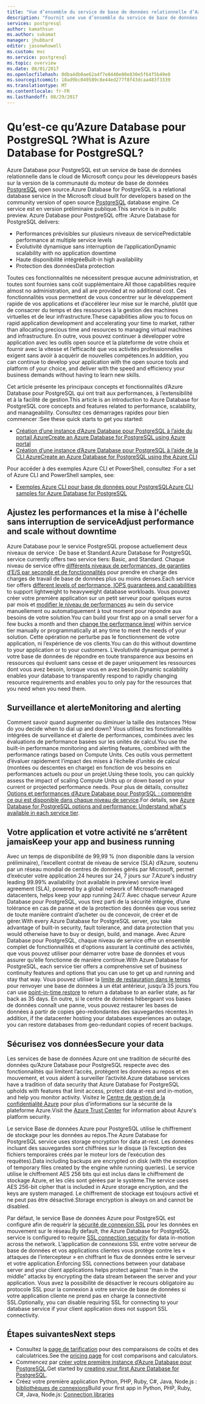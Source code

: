 ```yaml
---
title: "Vue d’ensemble du service de base de données relationnelle d’Azure Database pour PostgreSQL | Microsoft Docs"
description: "Fournit une vue d’ensemble du service de base de données relationnelle d’Azure Database pour PostgreSQL."
services: postgresql
author: kamathsun
ms.author: sukamat
manager: jhubbard
editor: jasonwhowell
ms.custom: mvc
ms.service: postgresql
ms.topic: overview
ms.date: 08/01/2017
ms.openlocfilehash: 0dba4db0ae62a4f7e8440e80e830e5f64f5b49e0
ms.sourcegitcommit: 18ad9bc049589c8e44ed277f8f43dcaa483f3339
ms.translationtype: MT
ms.contentlocale: fr-FR
ms.lasthandoff: 08/29/2017
---
```

# <a name="what-is-azure-database-for-postgresql"></a><span data-ttu-id="6e01d-103">Qu’est-ce qu’Azure Database pour PostgreSQL ?</span><span class="sxs-lookup"><span data-stu-id="6e01d-103">What is Azure Database for PostgreSQL?</span></span>

<span data-ttu-id="6e01d-104">Azure Database pour PostgreSQL est un service de base de données relationnelle dans le cloud de Microsoft conçu pour les développeurs basés sur la version de la communauté du moteur de base de données [PostgreSQL](https://www.postgresql.org/) open source.</span><span class="sxs-lookup"><span data-stu-id="6e01d-104">Azure Database for PostgreSQL is a relational database service in the Microsoft cloud built for developers based on the community version of open source [PostgreSQL](https://www.postgresql.org/) database engine.</span></span> <span data-ttu-id="6e01d-105">Ce service est en version préliminaire publique.</span><span class="sxs-lookup"><span data-stu-id="6e01d-105">This service is in public preview.</span></span> <span data-ttu-id="6e01d-106">Azure Database pour PostgreSQL offre :</span><span class="sxs-lookup"><span data-stu-id="6e01d-106">Azure Database for PostgreSQL delivers:</span></span>
- <span data-ttu-id="6e01d-107">Performances prévisibles sur plusieurs niveaux de service</span><span class="sxs-lookup"><span data-stu-id="6e01d-107">Predictable performance at multiple service levels</span></span>
- <span data-ttu-id="6e01d-108">Évolutivité dynamique sans interruption de l’application</span><span class="sxs-lookup"><span data-stu-id="6e01d-108">Dynamic scalability with no application downtime</span></span>
- <span data-ttu-id="6e01d-109">Haute disponibilité intégrée</span><span class="sxs-lookup"><span data-stu-id="6e01d-109">Built-in high availability</span></span>
- <span data-ttu-id="6e01d-110">Protection des données</span><span class="sxs-lookup"><span data-stu-id="6e01d-110">Data protection</span></span>

<span data-ttu-id="6e01d-111">Toutes ces fonctionnalités ne nécessitent presque aucune administration, et toutes sont fournies sans coût supplémentaire.</span><span class="sxs-lookup"><span data-stu-id="6e01d-111">All those capabilities require almost no administration, and all are provided at no additional cost.</span></span> <span data-ttu-id="6e01d-112">Ces fonctionnalités vous permettent de vous concentrer sur le développement rapide de vos applications et d’accélérer leur mise sur le marché, plutôt que de consacrer du temps et des ressources à la gestion des machines virtuelles et de leur infrastructure.</span><span class="sxs-lookup"><span data-stu-id="6e01d-112">These capabilities allow you to focus on rapid application development and accelerating your time to market, rather than allocating precious time and resources to managing virtual machines and infrastructure.</span></span> <span data-ttu-id="6e01d-113">En outre, vous pouvez continuer à développer votre application avec les outils open source et la plateforme de votre choix et fournir avec la vitesse et l’efficacité que vos activités professionnelles exigent sans avoir à acquérir de nouvelles compétences.</span><span class="sxs-lookup"><span data-stu-id="6e01d-113">In addition, you can continue to develop your application with the open source tools and platform of your choice, and deliver with the speed and efficiency your business demands without having to learn new skills.</span></span> 

<span data-ttu-id="6e01d-114">Cet article présente les principaux concepts et fonctionnalités d’Azure Database pour PostgreSQL qui ont trait aux performances, à l’extensibilité et à la facilité de gestion.</span><span class="sxs-lookup"><span data-stu-id="6e01d-114">This article is an introduction to Azure Database for PostgreSQL core concepts and features related to performance, scalability, and manageability.</span></span> <span data-ttu-id="6e01d-115">Consultez ces démarrages rapides pour bien commencer :</span><span class="sxs-lookup"><span data-stu-id="6e01d-115">See these quick starts to get you started:</span></span>

- [<span data-ttu-id="6e01d-116">Création d’une instance d’Azure Database pour PostgreSQL à l’aide du portail Azure</span><span class="sxs-lookup"><span data-stu-id="6e01d-116">Create an Azure Database for PostgreSQL using Azure portal</span></span>](quickstart-create-server-database-portal.md)
- [<span data-ttu-id="6e01d-117">Création d’une instance d’Azure Database pour PostgreSQL à l’aide de la CLI Azure</span><span class="sxs-lookup"><span data-stu-id="6e01d-117">Create an Azure Database for PostgreSQL using the Azure CLI</span></span>](quickstart-create-server-database-azure-cli.md)

<span data-ttu-id="6e01d-118">Pour accéder à des exemples Azure CLI et PowerShell, consultez :</span><span class="sxs-lookup"><span data-stu-id="6e01d-118">For a set of Azure CLI and PowerShell samples, see:</span></span>

- [<span data-ttu-id="6e01d-119">Exemples Azure CLI pour base de données pour PostgreSQL</span><span class="sxs-lookup"><span data-stu-id="6e01d-119">Azure CLI samples for Azure Database for PostgreSQL</span></span>](./sample-scripts-azure-cli.md)

## <a name="adjust-performance-and-scale-without-downtime"></a><span data-ttu-id="6e01d-120">Ajustez les performances et la mise à l'échelle sans interruption de service</span><span class="sxs-lookup"><span data-stu-id="6e01d-120">Adjust performance and scale without downtime</span></span>

<span data-ttu-id="6e01d-121">Azure Database pour le service PostgreSQL propose actuellement deux niveaux de service : De base et Standard.</span><span class="sxs-lookup"><span data-stu-id="6e01d-121">Azure Database for PostgreSQL service currently offers two service tiers: Basic, and Standard.</span></span> <span data-ttu-id="6e01d-122">Chaque niveau de service offre [différents niveaux de performances, de garanties d’E/S par seconde et de fonctionnalités](concepts-service-tiers.md) pour prendre en charge des charges de travail de base de données plus ou moins denses.</span><span class="sxs-lookup"><span data-stu-id="6e01d-122">Each service tier offers [different levels of performance, IOPS guarantees and capabilities](concepts-service-tiers.md) to support lightweight to heavyweight database workloads.</span></span> <span data-ttu-id="6e01d-123">Vous pouvez créer votre première application sur un petit serveur pour quelques euros par mois et [modifier le niveau de performances](scripts/sample-scale-server-up-or-down.md) au sein du service manuellement ou automatiquement à tout moment pour répondre aux besoins de votre solution.</span><span class="sxs-lookup"><span data-stu-id="6e01d-123">You can build your first app on a small server for a few bucks a month and then [change the performance level](scripts/sample-scale-server-up-or-down.md) within service tier manually or programmatically at any time to meet the needs of your solution.</span></span> <span data-ttu-id="6e01d-124">Cette opération ne perturbe pas le fonctionnement de votre application, ni l’expérience de vos clients.</span><span class="sxs-lookup"><span data-stu-id="6e01d-124">You can do this without downtime to your application or to your customers.</span></span> <span data-ttu-id="6e01d-125">L’évolutivité dynamique permet à votre base de données de répondre en toute transparence aux besoins en ressources qui évoluent sans cesse et de payer uniquement les ressources dont vous avez besoin, lorsque vous en avez besoin.</span><span class="sxs-lookup"><span data-stu-id="6e01d-125">Dynamic scalability enables your database to transparently respond to rapidly changing resource requirements and enables you to only pay for the resources that you need when you need them.</span></span>

## <a name="monitoring-and-alerting"></a><span data-ttu-id="6e01d-126">Surveillance et alerte</span><span class="sxs-lookup"><span data-stu-id="6e01d-126">Monitoring and alerting</span></span>
<span data-ttu-id="6e01d-127">Comment savoir quand augmenter ou diminuer la taille des instances ?</span><span class="sxs-lookup"><span data-stu-id="6e01d-127">How do you decide when to dial up and down?</span></span> <span data-ttu-id="6e01d-128">Vous utilisez les fonctionnalités intégrées de surveillance et d’alerte de performances, combinées avec les évaluations de performance basées sur les unités de calcul.</span><span class="sxs-lookup"><span data-stu-id="6e01d-128">You use the built-in performance monitoring and alerting features, combined with the performance ratings based on Compute Units.</span></span> <span data-ttu-id="6e01d-129">Ces outils vous permettent d’évaluer rapidement l’impact des mises à l’échelle d’unités de calcul (montées ou descentes en charge) en fonction de vos besoins en performances actuels ou pour un projet.</span><span class="sxs-lookup"><span data-stu-id="6e01d-129">Using these tools, you can quickly assess the impact of scaling Compute Units up or down based on your current or projected performance needs.</span></span> <span data-ttu-id="6e01d-130">Pour plus de détails, consultez [Options et performances d’Azure Database pour PostgrSQL : comprendre ce qui est disponible dans chaque niveau de service](./concepts-service-tiers.md).</span><span class="sxs-lookup"><span data-stu-id="6e01d-130">For details, see [Azure Database for PostgreSQL options and performance: Understand what's available in each service tier](./concepts-service-tiers.md).</span></span>

## <a name="keep-your-app-and-business-running"></a><span data-ttu-id="6e01d-131">Votre application et votre activité ne s’arrêtent jamais</span><span class="sxs-lookup"><span data-stu-id="6e01d-131">Keep your app and business running</span></span>
<span data-ttu-id="6e01d-132">Avec un temps de disponibilité de 99,99 % (non disponible dans la version préliminaire), l’excellent contrat de niveau de service (SLA) d’Azure, soutenu par un réseau mondial de centres de données gérés par Microsoft, permet d’exécuter votre application 24 heures sur 24, 7 jours sur 7.</span><span class="sxs-lookup"><span data-stu-id="6e01d-132">Azure's industry leading 99.99% availability (not available in preview) service level agreement (SLA), powered by a global network of Microsoft-managed datacenters, helps keep your app running 24/7.</span></span> <span data-ttu-id="6e01d-133">Avec chaque serveur Azure Database pour PostgreSQL, vous tirez parti de la sécurité intégrée, d’une tolérance en cas de panne et de la protection des données que vous seriez de toute manière contraint d’acheter ou de concevoir, de créer et de gérer.</span><span class="sxs-lookup"><span data-stu-id="6e01d-133">With every Azure Database for PostgreSQL server, you take advantage of built-in security, fault tolerance, and data protection that you would otherwise have to buy or design, build, and manage.</span></span> <span data-ttu-id="6e01d-134">Avec Azure Database pour PostgreSQL, chaque niveau de service offre un ensemble complet de fonctionnalités et d’options assurant la continuité des activités, que vous pouvez utiliser pour démarrer votre base de données et vous assurer qu’elle fonctionne de manière continue.</span><span class="sxs-lookup"><span data-stu-id="6e01d-134">With Azure Database for PostgreSQL, each service tier offers a comprehensive set of business continuity features and options that you can use to get up and running and stay that way.</span></span> <span data-ttu-id="6e01d-135">Vous pouvez utiliser la [limite de restauration dans le temps](howto-restore-server-portal.md) pour renvoyer une base de données à un état antérieur, jusqu’à 35 jours.</span><span class="sxs-lookup"><span data-stu-id="6e01d-135">You can use [point-in-time restore](howto-restore-server-portal.md) to return a database to an earlier state, as far back as 35 days.</span></span> <span data-ttu-id="6e01d-136">En outre, si le centre de données hébergeant vos bases de données connaît une panne, vous pouvez restaurer les bases de données à partir de copies géo-redondantes des sauvegardes récentes.</span><span class="sxs-lookup"><span data-stu-id="6e01d-136">In addition, if the datacenter hosting your databases experiences an outage, you can restore databases from geo-redundant copies of recent backups.</span></span>

## <a name="secure-your-data"></a><span data-ttu-id="6e01d-137">Sécurisez vos données</span><span class="sxs-lookup"><span data-stu-id="6e01d-137">Secure your data</span></span>
<span data-ttu-id="6e01d-138">Les services de base de données Azure ont une tradition de sécurité des données qu’Azure Database pour PostgreSQL respecte avec des fonctionnalités qui limitent l’accès, protègent les données au repos et en mouvement, et vous aident à surveiller l’activité.</span><span class="sxs-lookup"><span data-stu-id="6e01d-138">Azure database services have a tradition of data security that Azure Database for PostgreSQL upholds with features that limit access, protect data at-rest and in-motion, and help you monitor activity.</span></span> <span data-ttu-id="6e01d-139">Visitez le [Centre de gestion de la confidentialité Azure](https://www.microsoft.com/TrustCenter/Security/default.aspx) pour plus d’informations sur la sécurité de la plateforme Azure.</span><span class="sxs-lookup"><span data-stu-id="6e01d-139">Visit the [Azure Trust Center](https://www.microsoft.com/TrustCenter/Security/default.aspx) for information about Azure's platform security.</span></span>

<span data-ttu-id="6e01d-140">Le service Base de données Azure pour PostgreSQL utilise le chiffrement de stockage pour les données au repos.</span><span class="sxs-lookup"><span data-stu-id="6e01d-140">The Azure Database for PostgreSQL service uses storage encryption for data at-rest.</span></span> <span data-ttu-id="6e01d-141">Les données incluant des sauvegardes sont chiffrées sur le disque (à l’exception des fichiers temporaires créés par le moteur lors de l’exécution des requêtes).</span><span class="sxs-lookup"><span data-stu-id="6e01d-141">Data including backups are encrypted on disk (with the exception of temporary files created by the engine while running queries).</span></span> <span data-ttu-id="6e01d-142">Le service utilise le chiffrement AES 256 bits qui est inclus dans le chiffrement de stockage Azure, et les clés sont gérées par le système.</span><span class="sxs-lookup"><span data-stu-id="6e01d-142">The service uses AES 256-bit cipher that is included in Azure storage encryption, and the keys are system managed.</span></span> <span data-ttu-id="6e01d-143">Le chiffrement de stockage est toujours activé et ne peut pas être désactivé.</span><span class="sxs-lookup"><span data-stu-id="6e01d-143">Storage encryption is always on and cannot be disabled.</span></span>

<span data-ttu-id="6e01d-144">Par défaut, le service Base de données Azure pour PostgreSQL est configuré afin de requérir la [sécurité de connexion SSL](./concepts-ssl-connection-security.md) pour les données en mouvement sur le réseau.</span><span class="sxs-lookup"><span data-stu-id="6e01d-144">By default, the Azure Database for PostgreSQL service is configured to require [SSL connection security](./concepts-ssl-connection-security.md) for data in-motion across the network.</span></span> <span data-ttu-id="6e01d-145">L’application de connexions SSL entre votre serveur de base de données et vos applications clientes vous protège contre les « attaques de l’intercepteur » en chiffrant le flux de données entre le serveur et votre application.</span><span class="sxs-lookup"><span data-stu-id="6e01d-145">Enforcing SSL connections between your database server and your client applications helps protect against "man in the middle" attacks by encrypting the data stream between the server and your application.</span></span>  <span data-ttu-id="6e01d-146">Vous avez la possibilité de désactiver le recours obligatoire au protocole SSL pour la connexion à votre service de base de données si votre application cliente ne prend pas en charge la connectivité SSL.</span><span class="sxs-lookup"><span data-stu-id="6e01d-146">Optionally, you can disable requiring SSL for connecting to your database service if your client application does not support SSL connectivity.</span></span>

## <a name="next-steps"></a><span data-ttu-id="6e01d-147">Étapes suivantes</span><span class="sxs-lookup"><span data-stu-id="6e01d-147">Next steps</span></span>
- <span data-ttu-id="6e01d-148">Consultez la [page de tarification](https://azure.microsoft.com/pricing/details/postgresql/) pour des comparaisons de coûts et des calculatrices.</span><span class="sxs-lookup"><span data-stu-id="6e01d-148">See the [pricing page](https://azure.microsoft.com/pricing/details/postgresql/) for cost comparisons and calculators.</span></span>
- <span data-ttu-id="6e01d-149">Commencez par [créer votre première instance d’Azure Database pour PostgreSQL](./quickstart-create-server-database-portal.md).</span><span class="sxs-lookup"><span data-stu-id="6e01d-149">Get started by [creating your first Azure Database for PostgreSQL](./quickstart-create-server-database-portal.md).</span></span>
- <span data-ttu-id="6e01d-150">Créez votre première application Python, PHP, Ruby, C\#, Java, Node.js : [bibliothèques de connexions](./concepts-connection-libraries.md)</span><span class="sxs-lookup"><span data-stu-id="6e01d-150">Build your first app in Python, PHP, Ruby, C\#, Java, Node.js: [Connection libraries](./concepts-connection-libraries.md)</span></span>
